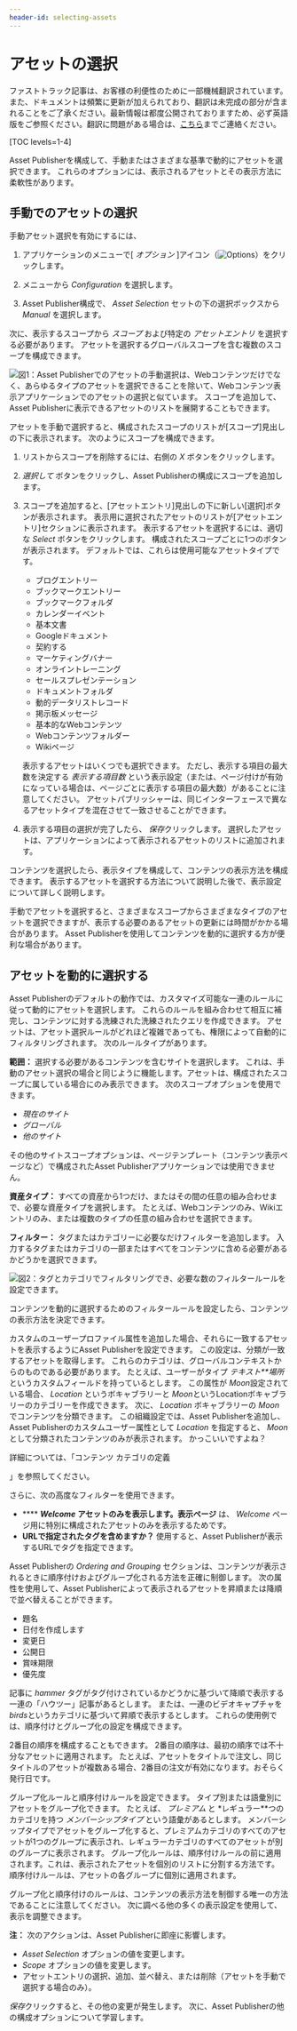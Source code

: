 ```yaml
---
header-id: selecting-assets
---
```


# アセットの選択

<p class="alert alert-info"><span class="wysiwyg-color-blue120">ファストトラック記事は、お客様の利便性のために一部機械翻訳されています。また、ドキュメントは頻繁に更新が加えられており、翻訳は未完成の部分が含まれることをご了承ください。最新情報は都度公開されておりますため、必ず英語版をご参照ください。翻訳に問題がある場合は、<a href="mailto:support-content-jp@liferay.com">こちら</a>までご連絡ください。</span></p>

[TOC levels=1-4]

Asset Publisherを構成して、手動またはさまざまな基準で動的にアセットを選択できます。 これらのオプションには、表示されるアセットとその表示方法に柔軟性があります。

## 手動でのアセットの選択

手動アセット選択を有効にするには、

1.  アプリケーションのメニューで[ *オプション* ]アイコン（![Options](../../../../images/icon-options.png)）をクリックします。

2.  メニューから *Configuration* を選択します。

3.  Asset Publisher構成で、 *Asset Selection* セットの下の選択ボックスから *Manual* を選択します。

次に、表示するスコープから *スコープ* および特定の *アセットエントリ* を選択する必要があります。 アセットを選択するグローバルスコープを含む複数のスコープを構成できます。

![図1：Asset Publisherでのアセットの手動選択は、Webコンテンツだけでなく、あらゆるタイプのアセットを選択できることを除いて、Webコンテンツ表示アプリケーションでのアセットの選択と似ています。 スコープを追加して、Asset Publisherに表示できるアセットのリストを展開することもできます。](../../../../images/web-content-asset-publisher-manual.png)

アセットを手動で選択すると、構成されたスコープのリストが[スコープ]見出しの下に表示されます。 次のようにスコープを構成できます。

1.  リストからスコープを削除するには、右側の *X* ボタンをクリックします。

2.  *選択して* ボタンをクリックし、Asset Publisherの構成にスコープを追加します。

3.  スコープを追加すると、[アセットエントリ]見出しの下に新しい[選択]ボタンが表示されます。 表示用に選択されたアセットのリストが[アセットエントリ]セクションに表示されます。 表示するアセットを選択するには、適切な *Select* ボタンをクリックします。 構成されたスコープごとに1つのボタンが表示されます。 デフォルトでは、これらは使用可能なアセットタイプです。

      - ブログエントリー
      - ブックマークエントリー
      - ブックマークフォルダ
      - カレンダーイベント
      - 基本文書
      - Googleドキュメント
      - 契約する
      - マーケティングバナー
      - オンライントレーニング
      - セールスプレゼンテーション
      - ドキュメントフォルダ
      - 動的データリストレコード
      - 掲示板メッセージ
      - 基本的なWebコンテンツ
      - Webコンテンツフォルダー
      - Wikiページ

    表示するアセットはいくつでも選択できます。 ただし、表示する項目の最大数を決定する *表示する項目数* という表示設定（または、ページ付けが有効になっている場合は、ページごとに表示する項目の最大数）があることに注意してください。 アセットパブリッシャーは、同じインターフェースで異なるアセットタイプを混在させて一致させることができます。

4.  表示する項目の選択が完了したら、 *保存*クリックします。 選択したアセットは、アプリケーションによって表示されるアセットのリストに追加されます。

コンテンツを選択したら、表示タイプを構成して、コンテンツの表示方法を構成できます。 表示するアセットを選択する方法について説明した後で、表示設定について詳しく説明します。

手動でアセットを選択すると、さまざまなスコープからさまざまなタイプのアセットを選択できますが、表示する必要のあるアセットの更新には時間がかかる場合があります。 Asset Publisherを使用してコンテンツを動的に選択する方が便利な場合があります。

## アセットを動的に選択する

Asset Publisherのデフォルトの動作では、カスタマイズ可能な一連のルールに従って動的にアセットを選択します。 これらのルールを組み合わせて相互に補完し、コンテンツに対する洗練された洗練されたクエリを作成できます。 アセットは、アセット選択ルールがどれほど複雑であっても、権限によって自動的にフィルタリングされます。 次のルールタイプがあります。

**範囲：** 選択する必要があるコンテンツを含むサイトを選択します。 これは、手動のアセット選択の場合と同じように機能します。アセットは、構成されたスコープに属している場合にのみ表示できます。 次のスコープオプションを使用できます。

  - *現在のサイト*
  - *グローバル*
  - *他のサイト*

その他のサイトスコープオプションは、ページテンプレート（コンテンツ表示ページなど）で構成されたAsset Publisherアプリケーションでは使用できません。

**資産タイプ：** すべての資産から1つだけ、またはその間の任意の組み合わせまで、必要な資産タイプを選択します。 たとえば、Webコンテンツのみ、Wikiエントリのみ、または複数のタイプの任意の組み合わせを選択できます。

**フィルター：** タグまたはカテゴリーに必要なだけフィルターを追加します。 入力するタグまたはカテゴリの一部またはすべてをコンテンツに含める必要があるかどうかを選択できます。

![図2：タグとカテゴリでフィルタリングでき、必要な数のフィルタールールを設定できます。](../../../../images/web-content-asset-publisher-filter.png)

コンテンツを動的に選択するためのフィルタールールを設定したら、コンテンツの表示方法を決定できます。

カスタムのユーザープロファイル属性を追加した場合、それらに一致するアセットを表示するようにAsset Publisherを設定できます。 この設定は、分類が一致するアセットを取得します。 これらのカテゴリは、グローバルコンテキストからのものである必要があります。 たとえば、ユーザーがタイプ *テキスト**場所* というカスタムフィールドを持っているとします。 この属性が *Moon*設定されている場合、 *Location* というボキャブラリーと *Moon*というLocationボキャブラリーのカテゴリーを作成できます。 次に、 *Location* ボキャブラリーの *Moon* でコンテンツを分類できます。 この組織設定では、Asset Publisherを追加し、Asset Publisherのカスタムユーザー属性として *Location* を指定すると、 *Moon*として分類されたコンテンツのみが表示されます。 かっこいいですよね？

詳細については、「コンテンツ</a> カテゴリの定義

」を参照してください。</p> 

さらに、次の高度なフィルターを使用できます。

  - **** ***Welcome*** **アセットのみを表示します。表示ページ** は、 *Welcome* ページ用に特別に構成されたアセットのみを表示するためです。
  - **URLで指定されたタグを含めますか？** 使用すると、Asset Publisherが表示するURLでタグを指定できます。

Asset Publisherの *Ordering and Grouping* セクションは、コンテンツが表示されるときに順序付けおよびグループ化される方法を正確に制御します。 次の属性を使用して、Asset Publisherによって表示されるアセットを昇順または降順で並べ替えることができます。

  - 題名
  - 日付を作成します
  - 変更日
  - 公開日
  - 賞味期限
  - 優先度

記事に *hammer* タグがタグ付けされているかどうかに基づいて降順で表示する一連の「ハウツー」記事があるとします。 または、一連のビデオキャプチャを *birds*というカテゴリに基づいて昇順で表示するとします。 これらの使用例では、順序付けとグループ化の設定を構成できます。

2番目の順序を構成することもできます。 2番目の順序は、最初の順序では不十分なアセットに適用されます。 たとえば、アセットをタイトルで注文し、同じタイトルのアセットが複数ある場合、2番目の注文が有効になります。おそらく発行日です。

グループ化ルールと順序付けルールを設定できます。 タイプ別または語彙別にアセットをグループ化できます。 たとえば、 *プレミアム* と *レギュラー**つのカテゴリを持つ *メンバーシップタイプ* という語彙があるとします。 メンバーシップタイプでアセットをグループ化すると、プレミアムカテゴリのすべてのアセットが1つのグループに表示され、レギュラーカテゴリのすべてのアセットが別のグループに表示されます。 グループ化ルールは、順序付けルールの前に適用されます。これは、表示されたアセットを個別のリストに分割する方法です。 順序付けルールは、アセットの各グループに個別に適用されます。</p> 

グループ化と順序付けのルールは、コンテンツの表示方法を制御する唯一の方法であることに注意してください。 次に調べる他の多くの表示設定を使用して、表示を調整できます。

**注：** 次のアクションは、Asset Publisherに即座に影響します。

  - *Asset Selection* オプションの値を変更します。
  - *Scope* オプションの値を変更します。
  - アセットエントリの選択、追加、並べ替え、または削除（アセットを手動で選択する場合のみ）。

*保存*クリックすると、その他の変更が発生します。 次に、Asset Publisherの他の構成オプションについて学習します。
